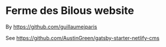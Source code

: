 # Ferme des Bilous website

By https://github.com/guillaumejparis

See https://github.com/AustinGreen/gatsby-starter-netlify-cms
